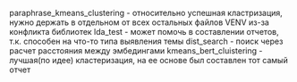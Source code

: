 paraphrase_kmeans_clustering - относительно успешная кластризация, нужно держать в отдельном от всех остальных файлов VENV из-за конфликта библиотек
lda_test - может помочь в составлении отчетов, т.к. способен на что-то типа выявления темы
dist_search - поиск через расчет расстояния между эмбедингами
kmeans_bert_cluistering - лучшая(по идее) кластеризация, на ее основе был составлен тот самый отчет